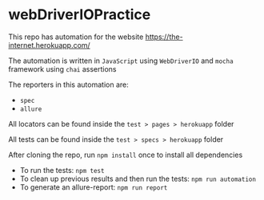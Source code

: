 # webDriverIOPractice

This repo has automation for the website https://the-internet.herokuapp.com/ 

The automation is written in `JavaScript` using `WebDriverIO` and `mocha` framework using `chai` assertions

The reporters in this automation are:
- `spec`
- `allure`

All locators can be found inside the `test > pages > herokuapp` folder

All tests can be found inside the `test > specs > herokuapp` folder

After cloning the repo, run `npm install` once to install all dependencies

- To run the tests: `npm test`
- To clean up previous results and then run the tests: `npm run automation`
- To generate an allure-report: `npm run report`
